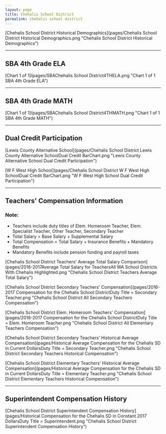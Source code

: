 ```yaml
---
layout: page
title: Chehalis School District
permalink: chehalis school district
---
```



[Chehalis School District Historical Demographics](pages/Chehalis School District Historical Demographics.png "Chehalis School District Historical Demographics")

___

## SBA 4th Grade ELA

[Chart 1 of 1](pages/SBAChehalis School District4THELA.png "Chart 1 of 1 SBA 4th Grade ELA")


___

## SBA 4th Grade MATH

[Chart 1 of 1](pages/SBAChehalis School District4THMATH.png "Chart 1 of 1 SBA 4th Grade MATH")


___

## Dual Credit Participation

[Lewis County Alternative School](pages/Chehalis School District Lewis County Alternative SchoolDual Credit BarChart.png "Lewis County Alternative School Dual Credit Participation")

[W F West High School](pages/Chehalis School District W F West High SchoolDual Credit BarChart.png "W F West High School Dual Credit Participation")


___

## Teachers' Compensation Information
### Note:
- Teachers include duty titles of Elem. Homeroom Teacher, Elem. Specialist Teacher, Other Teacher, Secondary Teacher
- Total Salary = Base Salary + Supplemental Salary
- Total Compensation = Total Salary + Insurance Benefits + Mandatory Benefits
- Mandatory Benefits include pension funding and payroll taxes

[Chehalis School District Teachers' Average Total Salary Comparison](pages/2016-2017Average Total Salary for TeachersAll WA School Districts With Chehalis Highlighted.png "Chehalis School District Teachers Average Total Salary")

[Chehalis School District Secondary Teachers' Compensation](pages/2016-2017 Compensation for the Chehalis School DistrictDuty Title = Secondary Teacher.png "Chehalis School District All Secondary Teachers Compensation")

[Chehalis School District Elem. Homeroom Teachers' Compensation](pages/2016-2017 Compensation for the Chehalis School DistrictDuty Title = Elem. Homeroom Teacher.png "Chehalis School District All Elementary Teachers Compensation")

[Chehalis School District Secondary Teachers' Historical Average Compensation](pages/Historical Average Compensation for the Chehalis SD in Current DollarsDuty Title = Secondary Teacher.png "Chehalis School District Secondary Teachers Historical Compensation")

[Chehalis School District Elementary Teachers' Historical Average Compensation](pages/Historical Average Compensation for the Chehalis SD in Current DollarsDuty Title = Elementary Teacher.png "Chehalis School District Elementary Teachers Historical Compensation")


___

## Superintendent Compensation History

[Chehalis School District Superintendent Compensation History](pages/Historical Compensation for the Chehalis SD in Constant 2017 DollarsDuty Title = Superintendent.png "Chehalis School District Superintendent Compensation History")

